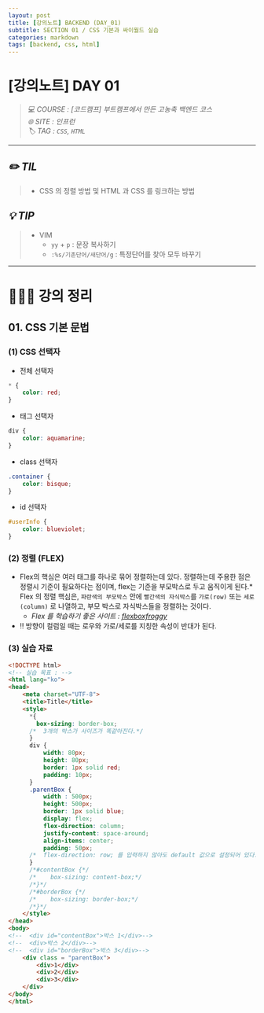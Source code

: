 ```yaml
---
layout: post
title: [강의노트] BACKEND (DAY_01) 
subtitle: SECTION 01 / CSS 기본과 싸이월드 실습
categories: markdown
tags: [backend, css, html] 
---
```


# [강의노트] DAY 01
>_💻 COURSE : [코드캠프] 부트캠프에서 만든 고농축 백엔드 코스_  
_🌐 SITE : 인프런_  
_🏷️ TAG : `CSS`, `HTML`_
- - - 

## _✏️ TIL_
> * CSS 의 정렬 방법 및 HTML 과 CSS 를 링크하는 방법

## _💡 TIP_

> * VIM 
>   * `yy` + `p` : 문장 복사하기  
>   * `:%s/기존단어/새단어/g` : 특정단어를 찾아 모두 바꾸기


- - - 


# 👩🏻‍💻 강의 정리
## 01. CSS 기본 문법

### (1) CSS 선택자
* 전체 선택자
```css
* {
    color: red;
}   
```

* 태그 선택자
```css
div {
    color: aquamarine;
}   
```

* class 선택자
```css
.container {
    color: bisque;
}   
```
* id 선택자
```css
#userInfo {
    color: blueviolet;
}   
```

### (2) 정렬 (FLEX)
* Flex의 핵심은 여러 태그를 하나로 묶어 정렬하는데 있다. 정렬하는데 주용한 점은 정렬시 기준이 필요하다는 점이며, flex는 기준을 부모박스로 두고 움직이게 된다.* Flex 의 정렬 핵심은, `파란색의 부모박스` 안에 `빨간색의 자식박스`를 `가로(row)` 또는 `세로(column)` 로 나열하고, 부모 박스로 자식박스들을 정렬하는 것이다. 
  * _Flex 를 학습하기 좋은 사이트 : [flexboxfroggy](https://flexboxfroggy.com/)_  
* ‼️ 방향이 컬럼일 때는 로우와 가로/세로를 지칭한 속성이 반대가 된다. 

### (3) 실습 자료 
```html
<!DOCTYPE html>
<!-- 실습 목표 : -->
<html lang="ko">
<head>
    <meta charset="UTF-8">
    <title>Title</title>
    <style>
      *{
        box-sizing: border-box;
      /*  3개의 박스가 사이즈가 똑같아진다.*/
      }
      div {
          width: 80px;
          height: 80px;
          border: 1px solid red;
          padding: 10px;
      }
      .parentBox {
          width : 500px;
          height: 500px;
          border: 1px solid blue;
          display: flex;
          flex-direction: column;
          justify-content: space-around;
          align-items: center;
          padding: 50px;
      /*  flex-direction: row; 를 입력하지 않아도 default 값으로 설정되어 있다.  */
      }
      /*#contentBox {*/
      /*    box-sizing: content-box;*/
      /*}*/
      /*#borderBox {*/
      /*    box-sizing: border-box;*/
      /*}*/
    </style>
</head>
<body>
<!--  <div id="contentBox">박스 1</div>-->
<!--  <div>박스 2</div>-->
<!--  <div id="borderBox">박스 3</div>-->
    <div class = "parentBox">
        <div>1</div>
        <div>2</div>
        <div>3</div>
    </div>
</body>
</html>
```
